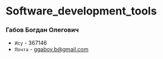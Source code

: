 # Software_development_tools
###  Габов Богдан Олегович
* `Ису` - 367146
* `Почта` - ggabov.b@gmail.com
